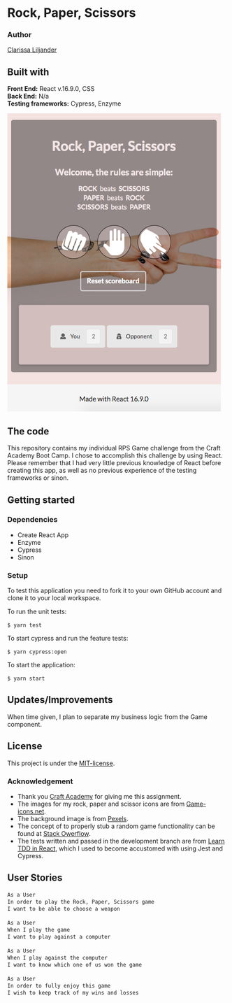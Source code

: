 # Rock, Paper, Scissors 
### Author  
[Clarissa Liljander](https://github.com/clalil) 
## Built with  
**Front End:** React v.16.9.0, CSS  
**Back End:** N/a  
**Testing frameworks:** Cypress, Enzyme  

![](./src/img/readme.png)

## The code   
This repository contains my individual RPS Game challenge from the Craft Academy Boot Camp. I chose to accomplish this challenge by using React. Please remember that I had very little previous knowledge of React before creating this app, as well as no previous experience of the testing frameworks or sinon.   
## Getting started
### Dependencies  
* Create React App    
* Enzyme
* Cypress 
* Sinon

### Setup   
To test this application you need to fork it to your own GitHub account and clone it to your local workspace.  

To run the unit tests:  
```
$ yarn test
```  
To start cypress and run the feature tests:  
```
$ yarn cypress:open
```
To start the application:
```
$ yarn start
```

## Updates/Improvements  
When time given, I plan to separate my business logic from the Game component.  

## License  
This project is under the [MIT-license](https://en.wikipedia.org/wiki/MIT_License).

### Acknowledgement  
- Thank you [Craft Academy](https://craftacademy.se) for giving me this assignment.  
- The images for my rock, paper and scissor icons are from [Game-icons.net](https://game-icons.net).
- The background image is from [Pexels](https://www.pexels.com).
- The concept of to properly stub a random game functionality can be found at [Stack Owerflow](https://stackoverflow.com/questions/10515000/how-to-test-with-math-random-in-javascript/10516416).
- The tests written and passed in the development branch are from [Learn TDD in React](https://learntdd.in/react/), which I used to become accustomed with using Jest and Cypress. 

## User Stories  
```
As a User  
In order to play the Rock, Paper, Scissors game    
I want to be able to choose a weapon     

As a User  
When I play the game    
I want to play against a computer   

As a User  
When I play against the computer   
I want to know which one of us won the game  

As a User  
In order to fully enjoy this game    
I wish to keep track of my wins and losses  
```
